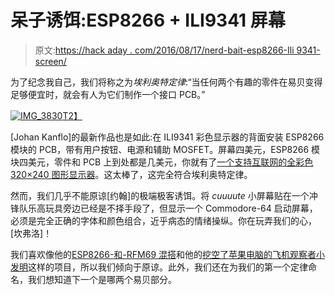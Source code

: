 # 呆子诱饵:ESP8266 + ILI9341 屏幕

> 原文:[https://hack aday . com/2016/08/17/nerd-bait-esp8266-Ili 9341-screen/](https://hackaday.com/2016/08/17/nerd-bait-esp8266-ili9341-screen/)

为了纪念我自己，我们将称之为*埃利奥特定律*:“当任何两个有趣的零件在易贝变得足够便宜时，就会有人为它们制作一个接口 PCB。”

[![IMG_3830](../Images/fe49c1e3dba0b24d9a4401ea764f3577.png)T2】](https://hackaday.com/wp-content/uploads/2016/08/img_3830.jpg)

[Johan Kanflo]的最新作品也是如此:在 ILI9341 彩色显示器的背面安装 ESP8266 模块的 PCB，带有用户按钮、电源和辅助 MOSFET。屏幕四美元，ESP8266 模块四美元，零件和 PCB 上到处都是几美元，你就有了[一个支持互联网的全彩色 320×240 图形显示器](http://johan.kanflo.com/the-commadorable-64/)。这太棒了，这完全符合埃利奥特定律。

然而，我们几乎不能原谅[约翰]的极端极客诱饵。将 *cuuuute* 小屏幕贴在一个冲锋队乐高玩具旁边已经是不择手段了，但显示一个 Commodore-64 启动屏幕，必须是完全正确的字体和颜色组合，近乎病态的情绪操纵。你在玩弄我们的心，[坎弗洛]！

我们喜欢像他的[ESP8266-和-RFM69 混搭](https://hackaday.com/2016/07/15/two-great-radios-taste-great-together/)和他的[挖空了苹果电脑的飞机观察者小发明](https://hackaday.com/2015/12/31/art-for-planespotters/)这样的项目，所以我们倾向于原谅。此外，我们还在为我们的第一个定律命名，我们想知道下一个是哪两个易贝部分。